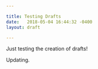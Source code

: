 ```yaml
---

title: Testing Drafts
date:   2018-05-04 16:44:32 -0400
layout: draft

---
```



Just testing the creation of drafts!

Updating.